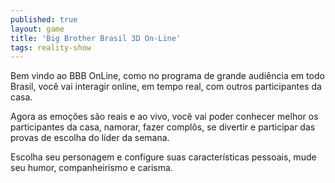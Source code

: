 ```yaml
---
published: true
layout: game
title: 'Big Brother Brasil 3D On-Line'
tags: reality-show
---
```

Bem vindo ao BBB OnLine, como no programa de grande audi&ecirc;ncia em todo Brasil, voc&ecirc; vai interagir online, em tempo real, com outros participantes da casa. 




Agora as emo&ccedil;&otilde;es s&atilde;o reais e ao vivo, voc&ecirc; vai poder conhecer melhor os participantes da casa, namorar, fazer compl&ocirc;s, se divertir e participar das provas de escolha do l&iacute;der da semana.




Escolha seu personagem e configure suas caracter&iacute;sticas pessoais, mude seu humor, companheirismo e carisma.






